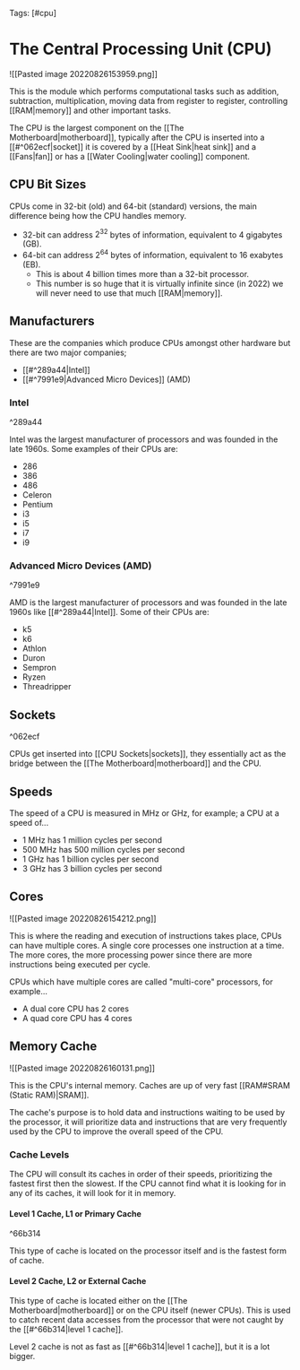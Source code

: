 Tags: [#cpu]

# The Central Processing Unit (CPU)

![[Pasted image 20220826153959.png]]

This is the module which performs computational tasks such as addition, subtraction, multiplication, moving data from register to register, controlling [[RAM|memory]] and other important tasks.

The CPU is the largest component on the [[The Motherboard|motherboard]], typically after the CPU is inserted into a [[#^062ecf|socket]] it is covered by a [[Heat Sink|heat sink]] and a [[Fans|fan]] or has a [[Water Cooling|water cooling]] component.

## CPU Bit Sizes

CPUs come in 32-bit (old) and 64-bit (standard) versions, the main difference being how the CPU handles memory.

- 32-bit can address $2^{32}$ bytes of information, equivalent to 4 gigabytes (GB).
- 64-bit can address $2^{64}$ bytes of information, equivalent to 16 exabytes (EB).
	- This is about 4 billion times more than a 32-bit processor.
	- This number is so huge that it is virtually infinite since (in 2022) we will never need to use that much [[RAM|memory]].

## Manufacturers

These are the companies which produce CPUs amongst other hardware but there are two major companies;

- [[#^289a44|Intel]]
- [[#^7991e9|Advanced Micro Devices]] (AMD)

### Intel

^289a44

Intel was the largest manufacturer of processors and was founded in the late 1960s. Some examples of their CPUs are:

- 286
- 386
- 486
- Celeron
- Pentium
- i3
- i5
- i7
- i9

### Advanced Micro Devices (AMD)

^7991e9

AMD is the largest manufacturer of processors and was founded in the late 1960s like [[#^289a44|Intel]]. Some of their CPUs are:

- k5
- k6
- Athlon
- Duron
- Sempron
- Ryzen
- Threadripper

## Sockets

^062ecf

CPUs get inserted into [[CPU Sockets|sockets]], they essentially act as the bridge between the [[The Motherboard|motherboard]] and the CPU.

## Speeds

The speed of a CPU is measured in MHz or GHz, for example; a CPU at a speed of...

- 1 MHz has 1 million cycles per second
- 500 MHz has 500 million cycles per second
- 1 GHz has 1 billion cycles per second
- 3 GHz has 3 billion cycles per second

## Cores

![[Pasted image 20220826154212.png]]

This is where the reading and execution of instructions takes place, CPUs can have multiple cores. A single core processes one instruction at a time. The more cores, the more processing power since there are more instructions being executed per cycle.

CPUs which have multiple cores are called "multi-core" processors, for example...

- A dual core CPU has 2 cores
- A quad core CPU has 4 cores

## Memory Cache

![[Pasted image 20220826160131.png]]

This is the CPU's internal memory. Caches are up of very fast [[RAM#SRAM (Static RAM)|SRAM]].

The cache's purpose is to hold data and instructions waiting to be used by the processor, it will prioritize data and instructions that are very frequently used by the CPU to improve the overall speed of the CPU.

### Cache Levels

The CPU will consult its caches in order of their speeds, prioritizing the fastest first then the slowest. If the CPU cannot find what it is looking for in any of its caches, it will look for it in memory.

#### Level 1 Cache, L1 or Primary Cache

^66b314

This type of cache is located on the processor itself and is the fastest form of cache.

#### Level 2 Cache, L2 or External Cache

This type of cache is located either on the [[The Motherboard|motherboard]] or on the CPU itself (newer CPUs). This is used to catch recent data accesses from the processor that were not caught by the [[#^66b314|level 1 cache]].

Level 2 cache is not as fast as [[#^66b314|level 1 cache]], but it is a lot bigger.
